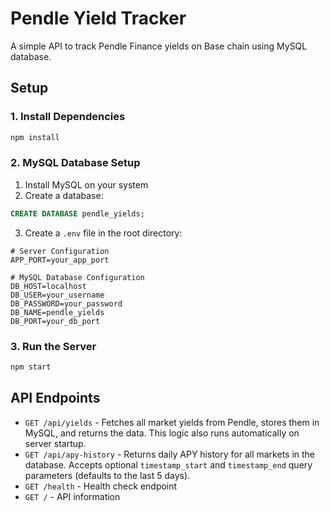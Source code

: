 # Pendle Yield Tracker 

A simple API to track Pendle Finance yields on Base chain using MySQL database.

## Setup

### 1. Install Dependencies

```bash
npm install
```

### 2. MySQL Database Setup

1. Install MySQL on your system
2. Create a database:

```sql
CREATE DATABASE pendle_yields;
```

3. Create a `.env` file in the root directory:

```env
# Server Configuration
APP_PORT=your_app_port

# MySQL Database Configuration
DB_HOST=localhost
DB_USER=your_username
DB_PASSWORD=your_password
DB_NAME=pendle_yields
DB_PORT=your_db_port
```

### 3. Run the Server

```bash
npm start
```

## API Endpoints

- `GET /api/yields` - Fetches all market yields from Pendle, stores them in MySQL, and returns the data. This logic also runs automatically on server startup.
- `GET /api/apy-history` - Returns daily APY history for all markets in the database. Accepts optional `timestamp_start` and `timestamp_end` query parameters (defaults to the last 5 days).
- `GET /health` - Health check endpoint
- `GET /` - API information
